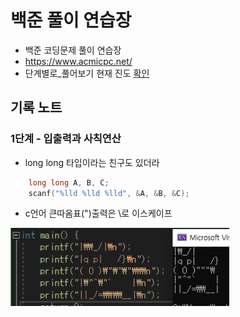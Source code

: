 # 백준 풀이 연습장

- 백준 코딩문제 풀이 연습장
- https://www.acmicpc.net/
- 단계별로_풀어보기 현재 진도 [확인](./C99_Step_by_Step/TRACKER.md)


## 기록 노트
### 1단계 - 입출력과 사칙연산
- long long 타입이라는 친구도 있더라
```c 
    long long A, B, C;
    scanf("%lld %lld %lld", &A, &B, &C);
```
- c언어 큰따옴표(")출력은 \로 이스케이프
<img src="./image/back01.png" width=350>


